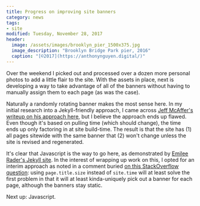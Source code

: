 ```yaml
---
title: Progress on improving site banners
category: news
tags: 
- site
modified: Tuesday, November 28, 2017
header:
  image: /assets/images/brooklyn_pier_1500x375.jpg
  image_description: "Brooklyn Bridge Park pier, 2016"
  caption: "[©2017](https://anthonynguyen.digital/)"
---
```


Over the weekend I picked out and processed over a dozen more personal photos to add a little flair to the site. With the assets in place, next is developing a way to take advantage of all of the banners without having to manually assign them to each page (as was the case).

Naturally a randomly rotating banner makes the most sense here. In my initial research into a Jekyll-friendly approach, I came across [Jeff McAffer's writeup on his approach here](http://mcaffer.com/2015/11/Moving-to-Jekyll/), but I believe the approach ends up flawed. Even though it's based on pulling time (which should change), the time ends up only factoring in at site build-time. The result is that the site has (1) all pages sitewide with the same banner that (2) won't change unless the site is revised and regenerated.

It's clear that Javascript is the way to go here, as demonstrated by [Emilee Rader's Jekyll site](http://bierdoctor.com/). In the interest of wrapping up work on this, I opted for an interim approach as noted in a comment buried [on this StackOverflow question](https://stackoverflow.com/questions/7488393/jekyll-liquid-random-numbers): using `page.title.size` instead of `site.time` will at least solve the first problem in that it will at least kinda-uniquely pick out a banner for each page, although the banners stay static.

Next up: Javascript.
